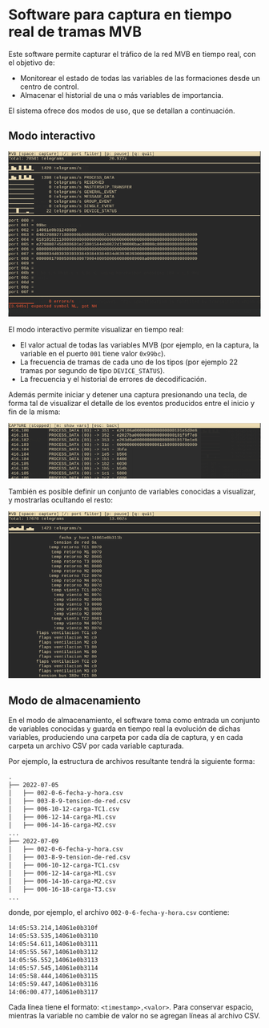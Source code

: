# Software para captura en tiempo real de tramas MVB

Este software permite capturar el tráfico de la red MVB en tiempo real, con el
objetivo de:

* Monitorear el estado de todas las variables de las formaciones desde un centro de
control.
* Almacenar el historial de una o más variables de importancia.

El sistema ofrece dos modos de uso, que se detallan a continuación.

## Modo interactivo

![Modo interactivo](img/modo-interactivo.png)

El modo interactivo permite visualizar en tiempo real:

* El valor actual de todas las variables MVB (por ejemplo, en la captura, la
  variable en el puerto `001` tiene valor `0x99bc`).
* La frecuencia de tramas de cada uno de los tipos (por ejemplo 22 tramas por
  segundo de tipo `DEVICE_STATUS`).
* La frecuencia y el historial de errores de decodificación.

Además permite iniciar y detener una captura presionando una tecla, de forma
tal de visualizar el detalle de los eventos producidos entre el inicio y fin de
la misma:

![Captura](img/capture.png)

También es posible definir un conjunto de variables conocidas a visualizar, y
mostrarlas ocultando el resto:

![Variables conocidas](img/known-vars.png)

## Modo de almacenamiento

En el modo de almacenamiento, el software toma como entrada un conjunto de
variables conocidas y guarda en tiempo real la evolución de dichas variables,
produciendo una carpeta por cada día de captura, y en cada carpeta un archivo
CSV por cada variable capturada.

Por ejemplo, la estructura de archivos resultante tendrá la siguiente forma:

```
.
├── 2022-07-05
│   ├── 002-0-6-fecha-y-hora.csv
│   ├── 003-8-9-tension-de-red.csv
│   ├── 006-10-12-carga-TC1.csv
│   ├── 006-12-14-carga-M1.csv
│   ├── 006-14-16-carga-M2.csv
...
├── 2022-07-09
│   ├── 002-0-6-fecha-y-hora.csv
│   ├── 003-8-9-tension-de-red.csv
│   ├── 006-10-12-carga-TC1.csv
│   ├── 006-12-14-carga-M1.csv
│   ├── 006-14-16-carga-M2.csv
│   ├── 006-16-18-carga-T3.csv
...
```

donde, por ejemplo, el archivo `002-0-6-fecha-y-hora.csv` contiene:

```
14:05:53.214,14061e0b310f
14:05:53.535,14061e0b3110
14:05:54.611,14061e0b3111
14:05:55.567,14061e0b3112
14:05:56.552,14061e0b3113
14:05:57.545,14061e0b3114
14:05:58.444,14061e0b3115
14:05:59.447,14061e0b3116
14:06:00.477,14061e0b3117
```

Cada línea tiene el formato: `<timestamp>,<valor>`. Para conservar espacio,
mientras la variable no cambie de valor no se agregan líneas al archivo CSV.

